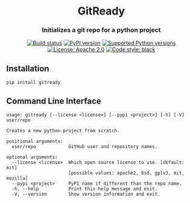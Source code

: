 <h1 align="center">GitReady</h1>
<h3 align="center">Initializes a git repo for a python project</h3>

<p align="center">
<a href="https://travis-ci.org/aluttik/gitready"><img alt="Build status" src="https://img.shields.io/travis/aluttik/gitready/master.svg"></a>
<a href="https://pypi.org/project/gitready/"><img alt="PyPI version" src="https://img.shields.io/pypi/v/gitready.svg"></a>
<a href="https://pypi.org/project/gitready"><img alt="Supported Python versions" src="https://img.shields.io/pypi/pyversions/gitready.svg"></a>
<a href="https://pypi.org/project/gitready"><img alt="License: Apache 2.0" src="https://img.shields.io/pypi/l/gitready.svg"></a>
<a href="https://github.com/aluttik/gitready"><img alt="Code style: black" src="https://img.shields.io/badge/code%20style-black-000000.svg"></a>
</p>

## Installation

    pip install gitready

## Command Line Interface

```
usage: gitready [--license <license>] [--pypi <project>] [-h] [-V] user/repo

Creates a new python project from scratch.

positional arguments:
  user/repo            GitHub user and repository names.

optional arguments:
  --license <license>  Which open source license to use. [default: mit]
                       [possible values: apache2, bsd, gplv3, mit, mozilla]
  --pypi <project>     PyPI name if different than the repo name.
  -h, --help           Print this help message and exit.
  -V, --version        Show version information and exit.
```
